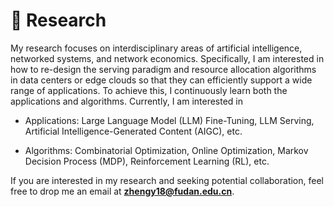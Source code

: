 

# 📝 Research

My research focuses on interdisciplinary areas of artificial intelligence, networked systems, and network economics.
Specifically, I am interested in how to re-design the serving paradigm and resource allocation algorithms in data centers or edge clouds so that they can efficiently support a wide range of applications.
To achieve this, I continuously learn both the applications and algorithms.
Currently, I am interested in 

- Applications: Large Language Model (LLM) Fine-Tuning,  LLM Serving, Artificial Intelligence-Generated Content (AIGC), etc.

- Algorithms: Combinatorial Optimization, Online Optimization, Markov Decision Process (MDP), Reinforcement Learning (RL), etc.

If you are interested in my research and seeking potential collaboration, feel free to drop me an email at **zhengy18@fudan.edu.cn**.

